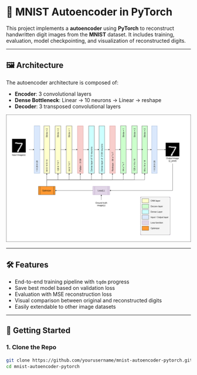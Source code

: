 # 🧠 MNIST Autoencoder in PyTorch

This project implements a **autoencoder** using **PyTorch** to reconstruct handwritten digit images from the **MNIST** dataset. It includes training, evaluation, model checkpointing, and visualization of reconstructed digits.

---

## 🖼️ Architecture

The autoencoder architecture is composed of:

- **Encoder**: 3 convolutional layers
- **Dense Bottleneck**: Linear → 10 neurons → Linear → reshape
- **Decoder**: 3 transposed convolutional layers

![Model Architecture](./auto_encoder_mnist_architecture.png) 

---

## 🛠️ Features

- End-to-end training pipeline with `tqdm` progress
- Save best model based on validation loss
- Evaluation with MSE reconstruction loss
- Visual comparison between original and reconstructed digits
- Easily extendable to other image datasets

---

## 🚀 Getting Started

### 1. Clone the Repo
```bash
git clone https://github.com/yourusername/mnist-autoencoder-pytorch.git
cd mnist-autoencoder-pytorch

